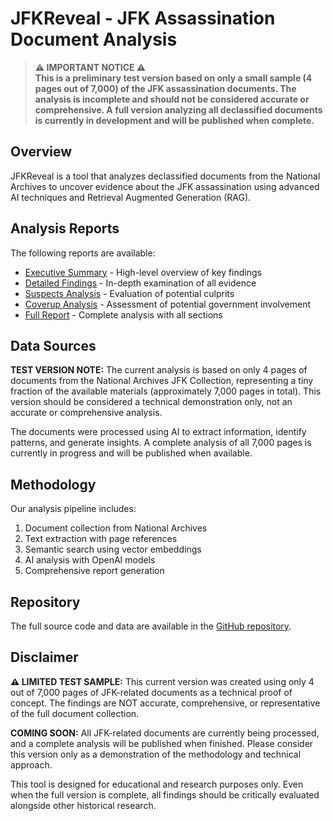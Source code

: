 # JFKReveal - JFK Assassination Document Analysis

> **⚠️ IMPORTANT NOTICE ⚠️**  
> **This is a preliminary test version based on only a small sample (4 pages out of 7,000) of the JFK assassination documents. The analysis is incomplete and should not be considered accurate or comprehensive. A full version analyzing all declassified documents is currently in development and will be published when complete.**

## Overview

JFKReveal is a tool that analyzes declassified documents from the National Archives to uncover evidence about the JFK assassination using advanced AI techniques and Retrieval Augmented Generation (RAG).

## Analysis Reports

The following reports are available:

- [Executive Summary](reports/executive_summary.html) - High-level overview of key findings
- [Detailed Findings](reports/detailed_findings.html) - In-depth examination of all evidence
- [Suspects Analysis](reports/suspects_analysis.html) - Evaluation of potential culprits
- [Coverup Analysis](reports/coverup_analysis.html) - Assessment of potential government involvement
- [Full Report](reports/full_report.html) - Complete analysis with all sections

## Data Sources

**TEST VERSION NOTE:** The current analysis is based on only 4 pages of documents from the National Archives JFK Collection, representing a tiny fraction of the available materials (approximately 7,000 pages in total). This version should be considered a technical demonstration only, not an accurate or comprehensive analysis.

The documents were processed using AI to extract information, identify patterns, and generate insights. A complete analysis of all 7,000 pages is currently in progress and will be published when available.

## Methodology

Our analysis pipeline includes:

1. Document collection from National Archives
2. Text extraction with page references
3. Semantic search using vector embeddings
4. AI analysis with OpenAI models
5. Comprehensive report generation

## Repository

The full source code and data are available in the [GitHub repository](https://github.com/PimpMyNines/JFKReveal).

## Disclaimer

**⚠️ LIMITED TEST SAMPLE:** This current version was created using only 4 out of 7,000 pages of JFK-related documents as a technical proof of concept. The findings are NOT accurate, comprehensive, or representative of the full document collection.

**COMING SOON:** All JFK-related documents are currently being processed, and a complete analysis will be published when finished. Please consider this version only as a demonstration of the methodology and technical approach.

This tool is designed for educational and research purposes only. Even when the full version is complete, all findings should be critically evaluated alongside other historical research.